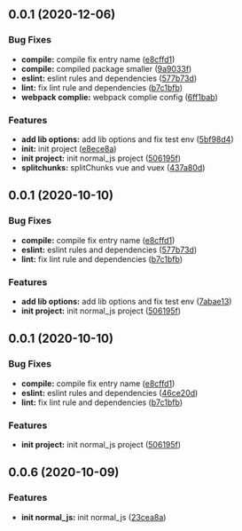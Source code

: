 ## 0.0.1 (2020-12-06)


### Bug Fixes

* **compile:** compile fix entry name ([e8cffd1](https://github.com/hblvsjtu/Booster/commit/e8cffd1a58c421818f7e1ec6599508847ddf772c))
* **compile:** compiled package smaller ([9a9033f](https://github.com/hblvsjtu/Booster/commit/9a9033fd971782bef9edf3147578d93ce094a9f4))
* **eslint:** eslint rules and dependencies ([577b73d](https://github.com/hblvsjtu/Booster/commit/577b73d261def4f72b792a6a427394a2e909619c))
* **lint:** fix lint rule and dependencies ([b7c1bfb](https://github.com/hblvsjtu/Booster/commit/b7c1bfb5e36fcfc5d07e6014fca3f561f1ec9f71))
* **webpack complie:** webpack complie config ([6ff1bab](https://github.com/hblvsjtu/Booster/commit/6ff1bab0dba44f4b7159fc94da4e63549ad46749))


### Features

* **add lib options:** add lib options and fix test env ([5bf98d4](https://github.com/hblvsjtu/Booster/commit/5bf98d4d9638c92f8f4b1bc5dac57be26e87ef1d))
* **init:** init project ([e8ece8a](https://github.com/hblvsjtu/Booster/commit/e8ece8a42632c84dd9b2c800748bd151563ea214))
* **init project:** init normal_js project ([506195f](https://github.com/hblvsjtu/Booster/commit/506195fb107d7f8a9cad5d512649a96f052c0f9f))
* **splitchunks:** splitChunks vue and vuex ([437a80d](https://github.com/hblvsjtu/Booster/commit/437a80d91fab67e08b3cdd44f3c6c3b3bd57c581))



## 0.0.1 (2020-10-10)


### Bug Fixes

* **compile:** compile fix entry name ([e8cffd1](https://github.com/hblvsjtu/Booster/commit/e8cffd1a58c421818f7e1ec6599508847ddf772c))
* **eslint:** eslint rules and dependencies ([577b73d](https://github.com/hblvsjtu/Booster/commit/577b73d261def4f72b792a6a427394a2e909619c))
* **lint:** fix lint rule and dependencies ([b7c1bfb](https://github.com/hblvsjtu/Booster/commit/b7c1bfb5e36fcfc5d07e6014fca3f561f1ec9f71))


### Features

* **add lib options:** add lib options and fix test env ([7abae13](https://github.com/hblvsjtu/Booster/commit/7abae135568b426a649623070b751216d4266bd6))
* **init project:** init normal_js project ([506195f](https://github.com/hblvsjtu/Booster/commit/506195fb107d7f8a9cad5d512649a96f052c0f9f))



## 0.0.1 (2020-10-10)


### Bug Fixes

* **compile:** compile fix entry name ([e8cffd1](https://github.com/hblvsjtu/Booster/commit/e8cffd1a58c421818f7e1ec6599508847ddf772c))
* **eslint:** eslint rules and dependencies ([46ce20d](https://github.com/hblvsjtu/Booster/commit/46ce20d0dfbefbed988161cf48a89e360f479743))
* **lint:** fix lint rule and dependencies ([b7c1bfb](https://github.com/hblvsjtu/Booster/commit/b7c1bfb5e36fcfc5d07e6014fca3f561f1ec9f71))


### Features

* **init project:** init normal_js project ([506195f](https://github.com/hblvsjtu/Booster/commit/506195fb107d7f8a9cad5d512649a96f052c0f9f))



## 0.0.6 (2020-10-09)


### Features

* **init normal_js:** init normal_js ([23cea8a](https://github.com/hblvsjtu/Booster/commit/23cea8a4147851ae0f017457d55e0c78be61de4c))



